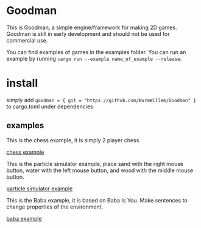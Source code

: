 # Goodman

This is Goodman, a simple engine/framework for making 2D games. Goodman is still in early development and should not be used for commercial use. 

You can find examples of games in the examples folder. You can run an example by running `cargo run --example name_of_example --release`.

# install
simply add `goodman = { git = "https://github.com/WurmWillem/Goodman" }` to cargo.toml under dependencies


## examples

This is the chess example, it is simply 2 player chess.

[chess example](https://github.com/WurmWillem/Goodman/assets/84849889/5a2fe5d8-99e8-49c5-8045-5667bcb2874f)

This is the particle simulator example, place sand with the right mouse button, water with the left mouse button, and wood with the middle mouse button.

[particle simulator example](https://github.com/WurmWillem/Goodman/assets/84849889/4d6125ed-a91d-4be3-91a8-2d42f4142fc7)

This is the Baba example, it is based on Baba Is You. Make sentences to change properties of the environment.

[baba example](https://github.com/WurmWillem/Goodman/assets/84849889/4bfc296a-6ec7-4d81-97ba-34e03a9616f3)
